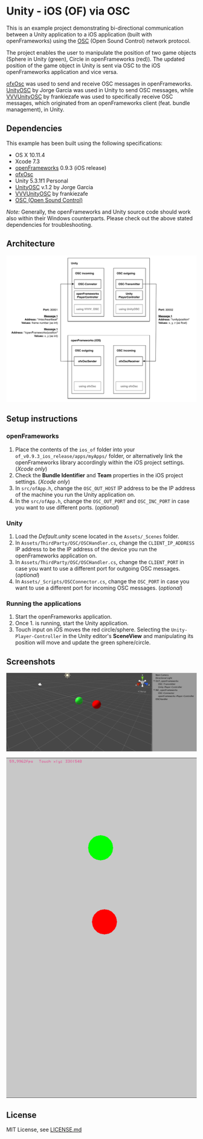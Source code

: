 # Unity - iOS (OF) via OSC

This is an example project demonstrating bi-directional communication between a Unity application to a iOS application (built with openFrameworks) using the [OSC](http://opensoundcontrol.org) (Open Sound Control) network protocol.


The project enables the user to manipulate the position of two game objects (Sphere in Unity (green), Circle in openFrameworks (red)). The updated position of the game object in Unity is sent via OSC to the iOS openFrameworks application and vice versa.


[ofxOsc](http://openframeworks.cc/documentation/ofxOsc/) was used to send and receive OSC messages in openFrameworks.
[UnityOSC](https://github.com/jorgegarcia/UnityOSC) by Jorge Garcia was used in Unity to send OSC messages, while  [VVVUnityOSC](https://github.com/frankiezafe/VVVVUnityOSC) by frankiezafe was used to specifically receive OSC messages, which originated from an openFrameworks client (feat. bundle management), in Unity.


## Dependencies
This example has been built using the following specifications:

* OS X 10.11.4
* Xcode 7.3
* [openFrameworks](https://github.com/openframeworks/openFrameworks/) 0.9.3 (iOS release)
* [ofxOsc](http://openframeworks.cc/documentation/ofxOsc/)
* Unity 5.3.1f1 Personal
* [UnityOSC](https://github.com/jorgegarcia/UnityOSC) v.1.2 by Jorge Garcia
* [VVVUnityOSC](https://github.com/frankiezafe/VVVVUnityOSC) by frankiezafe
* [OSC (Open Sound Control)](http://opensoundcontrol.org)


*Note:* Generally, the openFrameworks and Unity source code should work also within their Windows counterparts. Please check out the above stated dependencies for troubleshooting.


## Architecture

![Unity - iOS via OSC architecture](docs/unity_ios_osc_architecture.png)


## Setup instructions
### openFrameworks
1. Place the contents of the `ios_of` folder into your `of_v0.9.3_ios_release/apps/myApps/` folder, or alternatively link the openFrameworks library accordingly within the iOS project settings. (*Xcode only*)
2. Check the **Bundle Identifier** and **Team** properties in the iOS project settings. (*Xcode only*)
3. In `src/ofApp.h`, change the `OSC_OUT_HOST` IP address to be the IP address of the machine you run the Unity application on.
4. In the `src/ofApp.h`, change the `OSC_OUT_PORT` and `OSC_INC_PORT` in case you want to use different ports. (*optional*)


### Unity
1. Load the *Default.unity* scene located in the `Assets/_Scenes` folder.
2. In `Assets/ThirdParty/OSC/OSCHandler.cs`, change the `CLIENT_IP_ADDRESS` IP address to be the IP address of the device you run the openFrameworks application on.
3. In `Assets/ThirdParty/OSC/OSCHandler.cs`, change the `CLIENT_PORT` in case you want to use a different port for outgoing OSC messages. (*optional*)
3. In `Assets/_Scripts/OSCConnector.cs`, change the `OSC_PORT` in case you want to use a different port for incoming OSC messages. (*optional*)


### Running the applications
1. Start the openFrameworks application.
2. Once 1. is running, start the Unity application.
3. Touch input on iOS moves the red circle/sphere. Selecting the `Unity-Player-Controller` in the Unity editor's **SceneView** and manipulating its position will move and update the green sphere/circle.


## Screenshots

![Unity application](docs/unity_screenshot.png)

![iOS application](docs/ios_screenshot.PNG)


## License
MIT License, see [LICENSE.md](docs/LICENSE.md)
